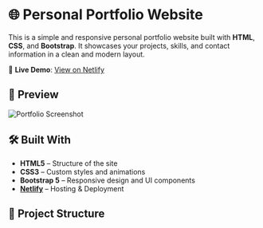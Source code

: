 # 🌐 Personal Portfolio Website

This is a simple and responsive personal portfolio website built with **HTML**, **CSS**, and **Bootstrap**. It showcases your projects, skills, and contact information in a clean and modern layout.

🚀 **Live Demo**: [View on Netlify](https://your-netlify-url.netlify.app)

## 📸 Preview

![Portfolio Screenshot](preview.png) <!-- Replace with an actual screenshot of your portfolio if available -->

## 🛠️ Built With

- **HTML5** – Structure of the site
- **CSS3** – Custom styles and animations
- **Bootstrap 5** – Responsive design and UI components
- **[Netlify](https://www.netlify.com/)** – Hosting & Deployment

## 📁 Project Structure

